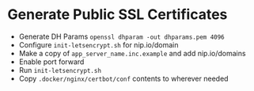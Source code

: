 # Generate Public SSL Certificates
- Generate DH Params `openssl dhparam -out dhparams.pem 4096`
- Configure `init-letsencrypt.sh` for nip.io/domain
- Make a copy of `app_server_name.inc.example` and add nip.io/domains
- Enable port forward
- Run `init-letsencrypt.sh`
- Copy `.docker/nginx/certbot/conf` contents to wherever needed 